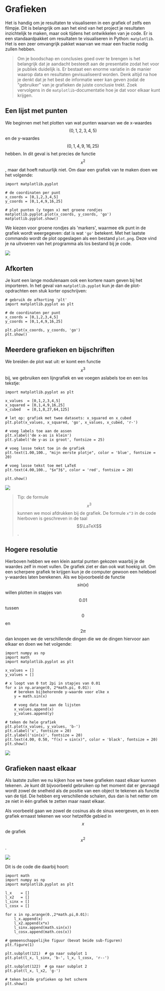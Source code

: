 # Grafieken

Het is handig om je resultaten te visualiseren in een grafiek of zelfs een filmpje. Dit is belangrijk om aan het eind van het project je resultaten inzichtelijk te maken, maar ook tijdens het ontwikkelen van je code. Er is een standaardpakket om resultaten te visualiseren in Python: `matplotlib`. Het is een zeer omvangrijk pakket waarvan we maar een fractie nodig zullen hebben.

> Om je boodschap en conclusies goed over te brengen is het belangrijk dat je aandacht besteedt aan de presentatie zodat het voor je publiek duidelijk is. Er bestaat een enorme variatie in de manier waarop data en resultaten gevisualiseerd worden. Denk altijd na hoe je denkt dat je het best de informatie weer kan geven zodat de "gebruiker" van je grafieken de juiste conclusie trekt. Zoek vervolgens in de `matplotlib`-documentatie hoe je dat voor elkaar kunt krijgen.

## Een lijst met punten

We beginnen met het plotten van wat punten waarvan we de x-waardes $$(0,1,2,3,4,5)$$ en de y-waardes $$(0,1,4,9,16,25)$$ hebben. In dit geval is het precies de functie $$x^2$$, maar dat hoeft natuurlijk niet. Om daar een grafiek van te maken doen we het volgende:

    import matplotlib.pyplot

    # de coordinaten per punt
    x_coords = [0,1,2,3,4,5]
    y_coords = [0,1,4,9,16,25]

    # plot punten (y tegen x) met groene rondjes
    matplotlib.pyplot.plot(x_coords, y_coords, 'go')
    matplotlib.pyplot.show()

We kiezen voor groene rondjes als 'markers', waarmee elk punt in de grafiek wordt weergegeven: dat is wat `'go'` betekent. Met het laatste commando wordt de plot opgeslagen als een bestand `plot.png`. Deze vind je na uitvoeren van het programma als los bestand bij je code.

![](plotje1.png)

## Afkorten

Je kunt een lange modulenaam ook een kortere naam geven bij het importeren. In het geval van `matplotlib.pyplot` kun je dan de plot-opdrachten een stuk korter opschrijven:

    # gebruik de afkorting 'plt'
    import matplotlib.pyplot as plt

    # de coordinaten per punt
    x_coords = [0,1,2,3,4,5]
    y_coords = [0,1,4,9,16,25]

    plt.plot(x_coords, y_coords, 'go')
    plt.show()

## Meerdere grafieken en bijschriften

We breiden de plot wat uit: er komt een functie $$x^3$$ bij, we gebruiken een lijngrafiek en we voegen aslabels toe en een los tekstje:

    import matplotlib.pyplot as plt

    x_values  = [0,1,2,3,4,5]
    x_squared = [0,1,4,9,16,25]
    x_cubed   = [0,1,8,27,64,125]

    # let op: grafiek met twee datasets: x_squared en x_cubed
    plt.plot(x_values, x_squared, 'go', x_values, x_cubed, 'r-')

    # voeg labels toe aan de assen
    plt.xlabel('de x-as is klein')
    plt.ylabel('de y-as ix groot', fontsize = 25)

    # voeg losse tekst toe in de grafiek
    plt.text(1.00,100., "mijn eerste plotje", color = 'blue', fontsize = 20)

    # voeg losse tekst toe met LaTeX
    plt.text(4.00,100., "$x^3$", color = 'red', fontsize = 20)

    plt.show()

![](plotje2.png)

> Tip: de formule $$x^3$$ kunnen we mooi afdrukken bij de grafiek. De formule `x^3` in de code hierboven is geschreven in de taal $$\LaTeX$$.

## Hogere resolutie

Hierboven hebben we een klein aantal punten gekozen waarbij je de waardes
zelf in moet vullen. De grafiek ziet er dan ook wat hoekig uit. Om een scherpere grafiek te krijgen kun je de computer gewoon een heleboel y-waardes laten berekenen. Als we bijvoorbeeld de functie $$sin(x)$$ willen plotten in stapjes van $$0.01$$ tussen $$0$$ en $$2\pi$$ dan knopen we de verschillende dingen die we de dingen hiervoor aan elkaar en doen we het volgende:

    import numpy as np
    import math
    import matplotlib.pyplot as plt

    x_values = []
    y_values = []

    # x loopt van 0 tot 2pi in stapjes van 0.01
    for x in np.arange(0, 2*math.pi, 0.01):
        # bereken bijbehorende y-waarde voor elke x
        y = math.sin(x)

        # voeg data toe aan de lijsten
        x_values.append(x)
        y_values.append(y)

    # teken de hele grafiek
    plt.plot(x_values, y_values, 'b-')
    plt.xlabel('x', fontsize = 20)
    plt.ylabel('sin(x)', fontsize = 20)
    plt.text(4.00, 0.50, "f(x) = sin(x)", color = 'black', fontsize = 20)
    plt.show()

![](plotje3.png)

## Grafieken naast elkaar

Als laatste zullen we nu kijken hoe we twee grafieken naast elkaar kunnen tekenen. Je kunt dit bijvoorbeeld gebruiken op het moment dat er gevraagd wordt zowel de snelheid als de positie van een object te tekenen als functie van de tijd. Die hebben erg verschillende schalen, dus dan is het netter om ze niet in één grafiek te zetten maar naast elkaar.

Als voorbeeld gaan we zowel de cosinus als de sinus weergeven, en in een grafiek ernaast tekenen we voor hetzelfde gebied in $$x$$ de grafiek $$x^2$$.

![](plotje4.png)

Dit is de code die daarbij hoort:

    import math
    import numpy as np
    import matplotlib.pyplot as plt

    l_x    = []
    l_x2   = []
    l_sinx = []
    l_cosx = []

    for x in np.arange(0.,2*math.pi,0.01):
        l_x.append(x)
        l_x2.append(x*x)
        l_sinx.append(math.sin(x))
        l_cosx.append(math.cos(x))

    # gemeenschappelijke figuur (bevat beide sub-figuren)
    plt.figure(1)

    plt.subplot(121)  # ga naar subplot 1
    plt.plot(l_x, l_sinx, 'b-', l_x, l_cosx, 'r--')

    plt.subplot(122)  # ga naar subplot 2
    plt.plot(l_x, l_x2, 'g-')

    # teken beide grafieken op het scherm
    plt.show()
